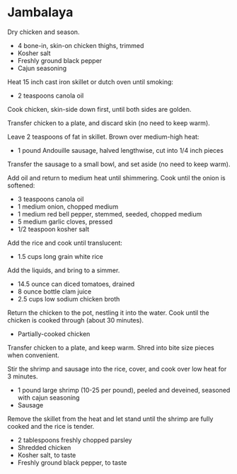 Jambalaya
=========

Dry chicken and season.

- 4 bone-in, skin-on chicken thighs, trimmed
- Kosher salt
- Freshly ground black pepper
- Cajun seasoning

Heat 15 inch cast iron skillet or dutch oven until smoking:

- 2 teaspoons canola oil

Cook chicken, skin-side down first, until both sides are golden.

Transfer chicken to a plate, and discard skin (no need to keep warm).

Leave 2 teaspoons of fat in skillet. Brown over medium-high heat:

- 1 pound Andouille sausage, halved lengthwise, cut into 1/4 inch pieces

Transfer the sausage to a small bowl, and set aside (no need to keep warm).

Add oil and return to medium heat until shimmering. Cook until the onion is softened:

- 3 teaspoons canola oil
- 1 medium onion, chopped medium
- 1 medium red bell pepper, stemmed, seeded, chopped medium
- 5 medium garlic cloves, pressed
- 1/2 teaspoon kosher salt

Add the rice and cook until translucent:

- 1.5 cups long grain white rice

Add the liquids, and bring to a simmer.

- 14.5 ounce can diced tomatoes, drained
- 8 ounce bottle clam juice
- 2.5 cups low sodium chicken broth

Return the chicken to the pot, nestling it into the water. Cook until the chicken is cooked through (about 30 minutes).

- Partially-cooked chicken

Transfer chicken to a plate, and keep warm. Shred into bite size pieces when convenient.

Stir the shrimp and sausage into the rice, cover, and cook over low heat for 3 minutes.

- 1 pound large shrimp (10-25 per pound), peeled and deveined, seasoned with cajun seasoning
- Sausage

Remove the skillet from the heat and let stand until the shrimp are fully cooked and the rice is tender.

- 2 tablespoons freshly chopped parsley
- Shredded chicken
- Kosher salt, to taste
- Freshly ground black pepper, to taste
